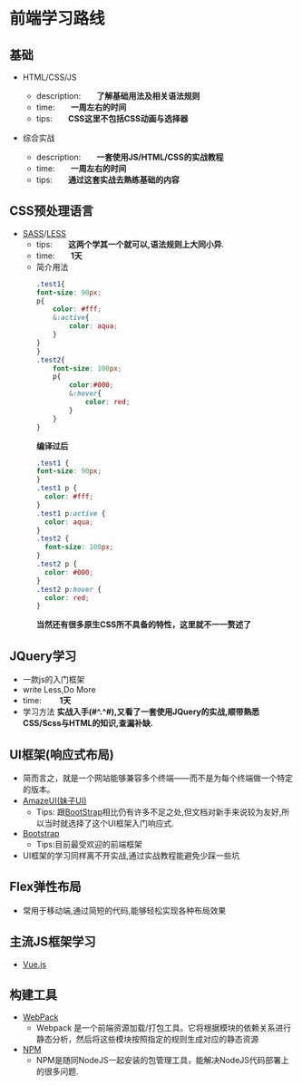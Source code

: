# 前端学习路线
## 基础
* HTML/CSS/JS 
  * description:&emsp;&emsp;**了解基础用法及相关语法规则** 
  * time:&emsp;&emsp;**一周左右的时间**
  * tips:&emsp;&emsp;**CSS这里不包括CSS动画与选择器**

* 综合实战 
  * description:&emsp;&emsp;**一套使用JS/HTML/CSS的实战教程**
  * time:&emsp;&emsp;**一周左右的时间**
  * tips:&emsp;&emsp;**通过这套实战去熟练基础的内容**

## CSS预处理语言
* [SASS](https://www.sass.hk/)/[LESS](http://lesscss.cn/)
  * tips:&emsp;&emsp;**这两个学其一个就可以,语法规则上大同小异**.
  * time:&emsp;&emsp;**1天**
  * 简介用法
    ```SCSS
    .test1{
    font-size: 90px;
    p{
        color: #fff;
        &:active{
            color: aqua;
        }
    }
    }
    .test2{
        font-size: 100px;
        p{
            color:#000;
            &:hover{
                color: red;
            }
        }
    }
    ```
    **编译过后**
    ```CSS
    .test1 {
    font-size: 90px;
    }
    .test1 p {
      color: #fff;
    }
    .test1 p:active {
      color: aqua;
    }
    .test2 {
      font-size: 100px;
    }
    .test2 p {
      color: #000;
    }
    .test2 p:hover {
      color: red;
    }

    ```
    **当然还有很多原生CSS所不具备的特性，这里就不一一赘述了**

## JQuery学习
  * 一款js的入门框架
  * write Less,Do More
  * time:&emsp;&emsp; **1天**
  * 学习方法 **实战入手(#^.^#),又看了一套使用JQuery的实战,顺带熟悉CSS/Scss与HTML的知识,查漏补缺.**

## UI框架(响应式布局)
  * 简而言之，就是一个网站能够兼容多个终端——而不是为每个终端做一个特定的版本。  
  * [AmazeUI(妹子UI)](http://amazeui.org/) 
    * Tips: 跟[BootStrap](http://www.bootcss.com/)相比仍有许多不足之处,但文档对新手来说较为友好,所以当时就选择了这个UI框架入门响应式.
  * [Bootstrap](http://www.bootcss.com/)
    * Tips:目前最受欢迎的前端框架
  * UI框架的学习同样离不开实战,通过实战教程能避免少踩一些坑

## Flex弹性布局
* 常用于移动端,通过简短的代码,能够轻松实现各种布局效果

## 主流JS框架学习
* [Vue.js](https://cn.vuejs.org/index.html)
  
## 构建工具
* [WebPack](https://webpack.js.org/)
  * Webpack 是一个前端资源加载/打包工具。它将根据模块的依赖关系进行静态分析，然后将这些模块按照指定的规则生成对应的静态资源
* [NPM](https://www.npmjs.com.cn/)
  * NPM是随同NodeJS一起安装的包管理工具，能解决NodeJS代码部署上的很多问题.
